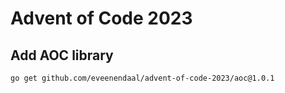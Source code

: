 # Advent of Code 2023


## Add AOC library
```
go get github.com/eveenendaal/advent-of-code-2023/aoc@1.0.1
```